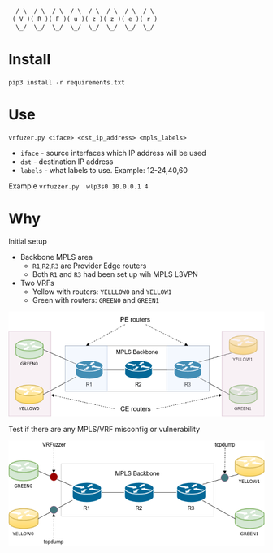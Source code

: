 ```
  / \  / \  / \  / \  / \  / \  / \  / \ 
 ( V )( R )( F )( u )( z )( z )( e )( r )
  \_/  \_/  \_/  \_/  \_/  \_/  \_/  \_/ 
```

# Install

`pip3 install -r requirements.txt`


# Use

`vrfuzer.py <iface> <dst_ip_address> <mpls_labels>`
- `iface` - source interfaces which IP address will be used 
- `dst` - destination IP address 
- `labels` - what labels to use. Example: 12-24,40,60


Example 
`vrfuzzer.py  wlp3s0 10.0.0.1 4`


# Why

Initial setup
- Backbone MPLS area
	- `R1`,`R2`,`R3` are Provider Edge routers
	- Both `R1` and `R3` had been set up wih MPLS L3VPN
- Two VRFs
	- Yellow with routers: `YELLLOW0` and `YELLOW1`
	- Green with routers: `GREEN0` and `GREEN1`
<p align="center">
  <img src="https://raw.githubusercontent.com/whitel1st/vrfuzzer/master/img/Diagram1.png">
</p>

Test if there are any MPLS/VRF misconfig or vulnerability

<p align="center">
  <img src="https://raw.githubusercontent.com/whitel1st/vrfuzzer/master/img/Diagram0.png">
</p>
